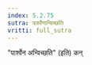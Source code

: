 ```yaml
---
index: 5.2.75
sutra: पार्श्वेनान्विच्छति
vritti: full_sutra
---
```


"पार्श्वेन अन्विच्छति" (इति) कन्